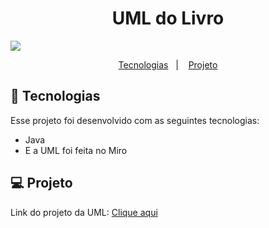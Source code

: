 <h1 align="center"> UML do Livro </h1>

<img src="https://github.com/moisesBarsoti/Proz/assets/146322015/bb734583-c2a1-4075-903c-e26bd3832cc9">




<p align="center">
  <a href="#-tecnologias">Tecnologias</a>&nbsp;&nbsp;&nbsp;|&nbsp;&nbsp;&nbsp;
  <a href="#-projeto">Projeto</a>

<br>

## 🚀 Tecnologias

Esse projeto foi desenvolvido com as seguintes tecnologias:

- Java
- E a UML foi feita no Miro

## 💻 Projeto

<p>Link do projeto da UML: <a href="https://miro.com/app/live-embed/uXjVK2jig-Y=/?moveToViewport=-1530,-804,3059,1606&embedId=335701898046">Clique aqui</a><p>
